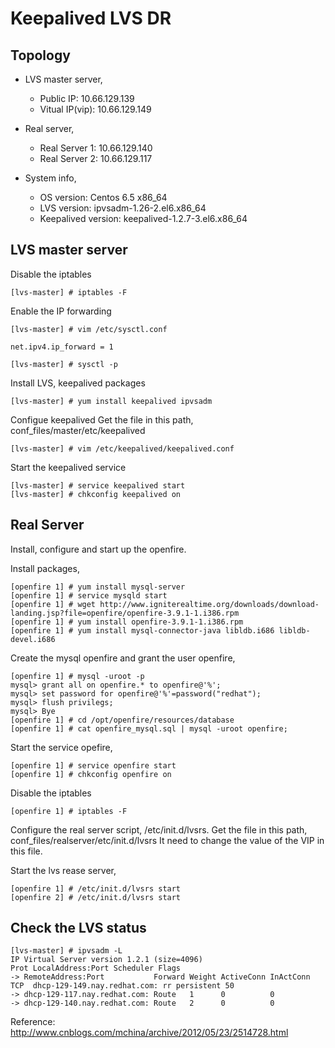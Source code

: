 Keepalived LVS DR
===================

Topology
--------

* LVS master server,
  * Public IP: 10.66.129.139
  * Vitual IP(vip): 10.66.129.149

* Real server,
  * Real Server 1: 10.66.129.140
  * Real Server 2: 10.66.129.117

* System info,
  * OS version: Centos 6.5 x86_64
  * LVS version: ipvsadm-1.26-2.el6.x86_64
  * Keepalived version: keepalived-1.2.7-3.el6.x86_64

LVS master server
-----------------

Disable the iptables


    [lvs-master] # iptables -F


Enable the IP forwarding
   

    [lvs-master] # vim /etc/sysctl.conf

    net.ipv4.ip_forward = 1
    
    [lvs-master] # sysctl -p


Install LVS, keepalived packages
   

    [lvs-master] # yum install keepalived ipvsadm


Configue keepalived
Get the file in this path, conf_files/master/etc/keepalived 
   

    [lvs-master] # vim /etc/keepalived/keepalived.conf


Start the keepalived service


    [lvs-master] # service keepalived start
    [lvs-master] # chkconfig keepalived on



Real Server
-----------

Install, configure and start up the openfire.

 Install packages,


    [openfire 1] # yum install mysql-server
    [openfire 1] # service mysqld start
    [openfire 1] # wget http://www.igniterealtime.org/downloads/download-landing.jsp?file=openfire/openfire-3.9.1-1.i386.rpm
    [openfire 1] # yum install openfire-3.9.1-1.i386.rpm
    [openfire 1] # yum install mysql-connector-java libldb.i686 libldb-devel.i686


 Create the mysql openfire and grant the user openfire,


    [openfire 1] # mysql -uroot -p
    mysql> grant all on openfire.* to openfire@'%';
    mysql> set password for openfire@'%'=password("redhat");
    mysql> flush privilegs;
    mysql> Bye
    [openfire 1] # cd /opt/openfire/resources/database
    [openfire 1] # cat openfire_mysql.sql | mysql -uroot openfire;
    

 Start the service opefire,


    [openfire 1] # service openfire start
    [openfire 1] # chkconfig openfire on


 Disable the iptables

   
    [openfire 1] # iptables -F

   
Configure the real server script, /etc/init.d/lvsrs.
Get the file in this path, conf_files/realserver/etc/init.d/lvsrs
It need to change the value of the VIP in this file.

Start the lvs rease server,

    
    [openfire 1] # /etc/init.d/lvsrs start
    [openfire 2] # /etc/init.d/lvsrs start



Check the LVS status
--------------------


    [lvs-master] # ipvsadm -L
    IP Virtual Server version 1.2.1 (size=4096)
    Prot LocalAddress:Port Scheduler Flags
    -> RemoteAddress:Port           Forward Weight ActiveConn InActConn
    TCP  dhcp-129-149.nay.redhat.com: rr persistent 50
    -> dhcp-129-117.nay.redhat.com: Route   1      0          0
    -> dhcp-129-140.nay.redhat.com: Route   2      0          0


Reference:
http://www.cnblogs.com/mchina/archive/2012/05/23/2514728.html
